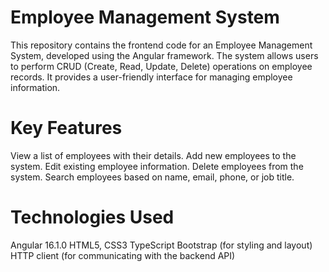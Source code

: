 # Employee Management System
This repository contains the frontend code for an Employee Management System, developed using the Angular framework. The system allows users to perform CRUD (Create, Read, Update, Delete) operations on employee records. It provides a user-friendly interface for managing employee information.

# Key Features
View a list of employees with their details.
Add new employees to the system.
Edit existing employee information.
Delete employees from the system.
Search employees based on name, email, phone, or job title.

# Technologies Used
Angular 16.1.0
HTML5, CSS3
TypeScript
Bootstrap (for styling and layout)
HTTP client (for communicating with the backend API)

